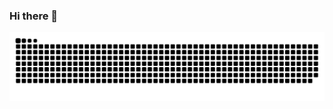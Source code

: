 ### Hi there 👋

<!--
**smile-chen95/smile-chen95** is a ✨ _special_ ✨ repository because its `README.md` (this file) appears on your GitHub profile.

Here are some ideas to get you started:

- 🔭 I’m currently working on ...
- 🌱 I’m currently learning ...
- 👯 I’m looking to collaborate on ...
- 🤔 I’m looking for help with ...
- 💬 Ask me about ...
- 📫 How to reach me: ...
- 😄 Pronouns: ...
- ⚡ Fun fact: ...
-->
<!-- ![Junnplus's GitHub stats](https://github-readme-stats.vercel.app/api?username=smile-chen95&show_icons=true&theme=vue) -->

<!-- ![Top Langs](https://github-readme-stats.vercel.app/api/top-langs/?username=smile-chen95&layout=compact&theme=tokyonight) -->

![snake gif](https://github.com/junnplus/junnplus/blob/output/github-contribution-grid-snake.svg)
